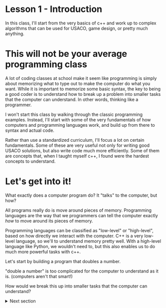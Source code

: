 # Lesson 1 - Introduction

In this class, I'll start from the very basics of c++ and work up to complex algorithms that can be used for USACO, game design, or pretty much anything.

# This will not be your average programming class

A lot of coding classes at school make it seem like programming is simply about memorizing what to type out to make the computer do what you want.
While it is important to memorize some basic syntax, the key to being a good coder is to understand how to break up a problem into smaller tasks
that the computer can understand. In other words, thinking like a programmer.

I won't start this class by walking through the classic programming examples. Instead, I'll start with some of the very fundamentals of how
computers and programming languages work, and build up from there to syntax and actual code.

Rather than use a standardized curriculum, I'll focus a lot on certain fundamentals. Some of these are very useful not only for writing good USACO solutions,
but also write code much more efficiently. Some of them are concepts that, when I taught myself c++, I found were the hardest concepts to understand.

# Let's get into it!

What exactly does a computer program do? It "talks" to the computer, but how?

All programs really do is move around pieces of memory. Programming languages are the way that we programmers can tell the computer
exactly *how* to move around its pieces of memory.

Programming languages can be classified as "low-level" or "high-level", based on how directly we interact with the computer.
C++ is a very low-level language, so we'll to understand memory pretty well. With a high-level language like Python, we wouldn't need to, but this also enables
us to do much more powerful tasks with c++.

Let's start by building a program that doubles a number.

"double a number" is too complicated for the computer to understand as it is. (computers aren't that smart!)

How would we break this up into smaller tasks that the computer can understand?

<details>
  <summary>Next section</summary>
  
```
ask user for a number
double the number
print out the result
```

To turn this into a program that we can have the computer run, we'll need to learn how to do some of these operations in c++.

Make a new file called `doubler.cpp`. Copy and paste this code into the file:

```c++
#include <iostream>
using namespace std;

int main() {
	
}
```

This code doesn't do any of the inputting or doubling or outputting, but it's necessary for the whole thing to run.

Now, we need to implement the first part of our `doubler` program - asking the user for an input.

To be able to work with the number we get, we need to store it somewhere. We'll use a variable, which is basically a specific
location in the computer's memory.

```c++
int main() {
	int user_input;
}
```

When we create variables in c++, we have to tell the computer what sort of information will be stored in the variable.

Next, we need to take in an input from the user. In c++, we input and output using `cin` and `cout`.

```c++
cin >> some_variable;
cout << "This gets printed on screen!";
```

Try to use this in our `doubler.cpp` program.

<details>
  <summary>Next section</summary>
	
```c++
int main() {
	int user_input;
	cin >> user_input;
}
```

Our next step is to double the inputted number. Make another variable to store the result.

<details>
	<summary>Next section</summary>
 
```c++
int user_input;
cin >> user_input;

int result;
result = user_input * 2;
```

This code works, but it's unnecessarily long. We can actually shorten this.

```c++
int user_input;
cin >> user_input;

user_input = user_input * 2;
```

```c++
int user_input;
cin >> user_input;

user_input *= 2;
```

Now we need to print out the result. Try to use `cout`.

<details>
	<summary>Next section</summary>

```c++
int user_input;
cin >> user_input;

user_input *= 2;

cout << user_input << '\n';
```

You might notice the `'\n'` symbol. This is a special character that represends a newline (enter key).
Some IDEs will print output weirdly if you don't use a newline at the end of your program. Others don't but it's good practice
just in case.

The program seems like it works - but what if you give it a really big number, like `1111111111`?

# memory limits

A normal c++ `int` is 32 bits. It can't store numbers bigger than around `2000000000` (2 with 9 zeroes). If we want to be able to calculate
bigger numbers, we have to use a different type of variable with a bigger size - `long long`.

# Exercises


</details>
</details>
</details>
</details>
